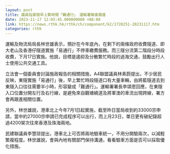 ```yaml
---
layout: post
title: 議員指東隧早上繁時間「難通行」　運輸署稱會跟進
date: 2023-11-17 12:03:45.000000000 +08:00
link: https://news.rthk.hk/rthk/ch/component/k2/1728251-20231117.htm
categories: rthk
---
```


運輸及物流局局長林世雄表示，預計在今年底內，在剩下的兩條政府收費隧道、即大老山及香港仔隧道實施「易通行」不停車繳費服務。而三隧分流第二階段分時段收費，下月17日實施。他說，目標是遏抑及分散繁忙時段的過海交通，鼓勵出行人士使用公共交通工具。

立法會一個委員會討論施政報告的相關措施，A4聯盟議員林素蔚提出，不少居民反映，東隧實施「易通行」後，早上繁忙時段隧道口有大量車輛，由將藍隧道去到東隧入口往往需要半小時，形容變成「難通行」。運輸署署長李頌恩回應，在東隧入口位置分開左行及右行線，是避免來自觀塘繞道及將軍澳的車流出現跨線，署方會再跟進相關位置。

另外，林世雄說，港車北上今年7月1日起實施，截至昨日當局收到約33000宗申請，當中約27000宗申請已完成程序可以出行，而上月23日，單日更有破紀錄超過4200架次往來香港及珠海兩地。

民建聯議員李慧琼提出，港車北上可否將兩地驗車統一，不用分開驗兩次，以減輕繁複程度。林世雄說，會與內地有關部門保持溝通，看看驗車方面是否可以採取優化措施。
